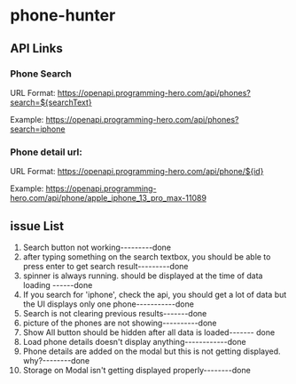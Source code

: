 # phone-hunter

## API Links

### Phone Search
URL Format: https://openapi.programming-hero.com/api/phones?search=${searchText}

Example: https://openapi.programming-hero.com/api/phones?search=iphone


### Phone detail url:
URL Format: https://openapi.programming-hero.com/api/phone/${id}


Example: https://openapi.programming-hero.com/api/phone/apple_iphone_13_pro_max-11089


## issue List
1. Search button not working---------done
2. after typing something on the search textbox, you should be able to press enter to get search result---------done
3. spinner is always running. should be displayed at the time of data loading ------done
4. If you search for 'iphone', check the api, you should get a lot of data but the UI displays only one phone-----------done
5. Search is not clearing previous results-------done
6. picture of the phones are not showing----------done
7. Show All button should be hidden after all data is loaded------- done
8. Load phone details doesn't display anything------------done
9. Phone details are added on the modal but this is not getting displayed. why?--------done
10. Storage on Modal isn't getting displayed properly--------done
